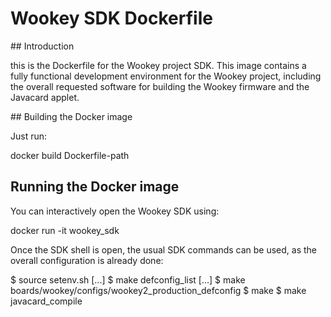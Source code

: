 # Wookey SDK Dockerfile

## Introduction

this is the Dockerfile for the Wookey project SDK. This image contains a
fully functional development environment for the Wookey project, including
the overall requested software for building the Wookey firmware and the
Javacard applet.

## Building the Docker image

Just run:

   docker build Dockerfile-path

## Running the Docker image


You can interactively open the Wookey SDK using:

   docker run -it wookey_sdk

Once the SDK shell is open, the usual SDK commands can be used, as the overall configuration is already done:

   $ source setenv.sh
   [...]
   $ make defconfig_list
   [...]
   $ make boards/wookey/configs/wookey2_production_defconfig
   $ make
   $ make javacard_compile



